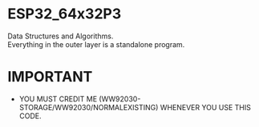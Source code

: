 # ESP32_64x32P3
Data Structures and Algorithms. <br/>
Everything in the outer layer is a standalone program.

# IMPORTANT

- YOU MUST CREDIT ME (WW92030-STORAGE/WW92030/NORMALEXISTING) WHENEVER YOU USE THIS CODE.
